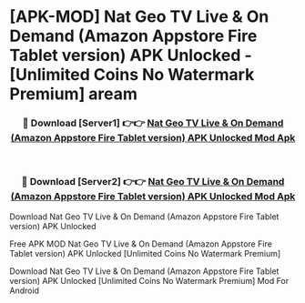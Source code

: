 # [APK-MOD] Nat Geo TV  Live & On Demand (Amazon Appstore Fire Tablet version) APK Unlocked - [Unlimited Coins No Watermark Premium] aream



<div align="center">
<h3>🔴 Download [Server1] 👉👉 <a href="https://momento.my/?title=Nat_Geo_TV__Live_&_On_Demand_(Amazon_Appstore_Fire_Tablet_version)_APK_Unlocked">Nat Geo TV  Live & On Demand (Amazon Appstore Fire Tablet version) APK Unlocked Mod Apk</a></h3><br>

<h3>🔴 Download [Server2] 👉👉 <a href="https://momento.my/?title=Nat_Geo_TV__Live_&_On_Demand_(Amazon_Appstore_Fire_Tablet_version)_APK_Unlocked">Nat Geo TV  Live & On Demand (Amazon Appstore Fire Tablet version) APK Unlocked Mod Apk</a></h3>
</div>



Download Nat Geo TV  Live & On Demand (Amazon Appstore Fire Tablet version) APK Unlocked 

Free APK MOD Nat Geo TV  Live & On Demand (Amazon Appstore Fire Tablet version) APK Unlocked [Unlimited Coins No Watermark Premium]

Download Nat Geo TV  Live & On Demand (Amazon Appstore Fire Tablet version) APK Unlocked [Unlimited Coins No Watermark Premium] Mod For Android
